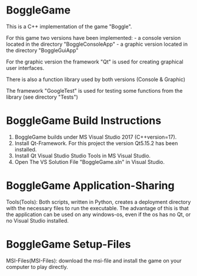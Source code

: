 # BoggleGame
This is a C++ implementation of the game "Boggle".


For this game two versions have been implemented: 
    - a console version located in the directory "BoggleConsoleApp"
    - a graphic version located in the directory "BoggleGuiApp"

For the graphic version the framework "Qt" is used for creating graphical user interfaces.

There is also a function library used by both versions (Console & Graphic)

The framework "GoogleTest" is used for testing some functions from the library (see directory "Tests")

# BoggleGame Build Instructions

1. BoggleGame builds under MS Visual Studio 2017 (C++version=17).
2. Install Qt-Framework. For this project the version Qt5.15.2 has been installed.
3. Install Qt Visual Studio Studio Tools in MS Visual Studio.
4. Open The VS Solution File "BoggleGame.sln" in Visual Studio.

# BoggleGame Application-Sharing

Tools(Tools\): Both scripts, written in Python, creates a deployment directory with the
necessary files to run the executable. The advantage of this is that the application
can be used on any windows-os, even if the os has no Qt, or no Visual Studio installed.

# BoggleGame Setup-Files

MSI-Files(MSI-Files\): download the msi-file and install the game on your computer to play directly.
